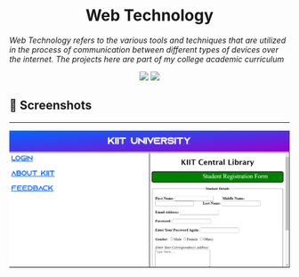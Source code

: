 <h1 align="center">Web Technology</h1>
<p style="font-style:italic;">Web Technology refers to the various tools and techniques that are utilized in the process of communication between different types of devices over the internet. The projects here are part of my college academic curriculum </p>
<div align = "center">
<img src="https://forthebadge.com/images/badges/validated-html5.svg">
<img src="https://forthebadge.com/images/badges/uses-css.svg">


</div>
<h2>📌 Screenshots</h2><hr>
<div><img src="ss.png"></div>